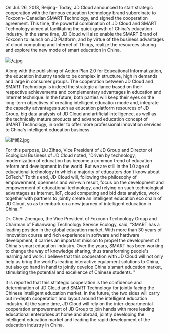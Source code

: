 On Jul. 26, 2018, Beijing- Today, JD Cloud announced to start strategic cooperation with the famous education technology brand subordinate to Foxconn- Canadian SMART Technology, and signed the cooperation agreement. This time, the powerful combination of JD Cloud and SMART Technology aimed at facilitating the quick growth of China's education industry. In the same time, JD Cloud will also enable the SMART Brand of Foxconn to launch on JD Platform, and by virtue of the business advantages of cloud computing and Internet of Things, realize the resources sharing and explore the new mode of smart education in China.

![大.jpg]()

Along with the publishing of Action Plan 2.0 for Educational Informatization, the education industry tends to be complex in structure, high in demands and large in consumer groups. The cooperation between JD Cloud and SMART Technology is indeed the strategic alliance based on their respective achievements and complementary advantages in education and Internet technique. In the future, both parties will keep their eyes on the long-term objectives of creating intelligent education mode and, integrate the capacity advantages such as education platform resources of JD Group, big data analysis of JD Cloud and artificial intelligence, as well as the technically mature products and advanced education concept of SMART Technology, in order to offer more professional innovation services to China's intelligent education business.

![新闻2.jpg]()

For this purpose, Liu Zihao, Vice President of JD Group and Director of Ecological Business of JD Cloud noted, "Driven by technology, modernization of education has become a common trend of education reform and development in the world. But we are still in the 1.0 age of educational technology in which a majority of educators don't know about EdTech." To this end, JD Cloud will, following the philosophy of empowerment, openness and win-win result, focus on the development and empowerment of educational technology, and relying on such technological advantages as Internet, IoT, cloud computing and bid data analytics, work together with partners to jointly create an intelligent education eco chain of JD Cloud, so as to embark on a new journey of intelligent education in China. "

Dr. Chen Zhenguo, the Vice President of Foxconn Technology Group and Chairman of Fulianwang Technology Service Ecology, said, "SMART has a leading position in the global education market. With more than 30 years of innovation course and rich experience in software and hardware development, it carries an important mission to propel the development of China's smart education industry. Over the years, SMART has been working to change the way of knowledge sharing, thus transforming people's learning and work. I believe that this cooperation with JD Cloud will not only help us bring the world's leading interactive equipment solutions to China, but also go hand in hand to jointly develop China's smart education market, stimulating the potential and excellence of Chinese students. "

It is reported that this strategic cooperation is the confidence and determination of JD Cloud and SMART Technology for jointly facing the Chinese intelligent education market. In the future, the two sides will carry out in-depth cooperation and layout around the intelligent education industry. At the same time, JD Cloud will rely on the inter-departmental cooperation empowerment of JD Group to join hands with more leading educational enterprises at home and abroad, jointly developing the intelligent education market and leading the rapid development of the education industry in China.